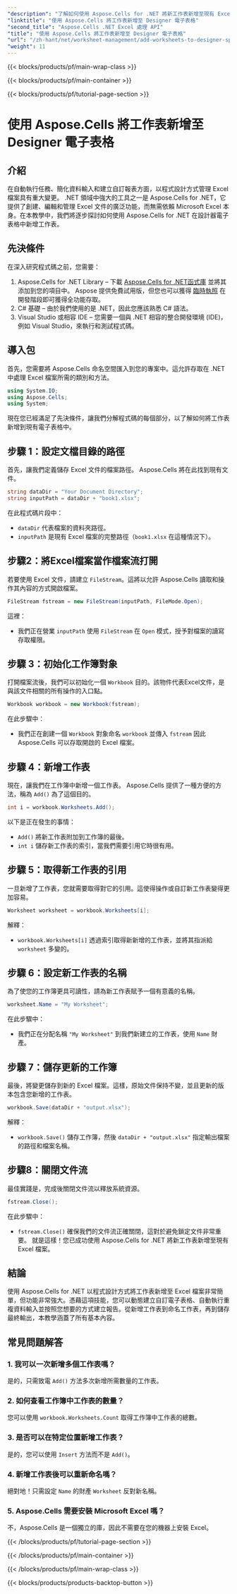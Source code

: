 ```yaml
---
"description": "了解如何使用 Aspose.Cells for .NET 將新工作表新增至現有 Excel 檔案。附有範例、常見問題解答等的逐步指南，可簡化您的編碼任務。"
"linktitle": "使用 Aspose.Cells 將工作表新增至 Designer 電子表格"
"second_title": "Aspose.Cells .NET Excel 處理 API"
"title": "使用 Aspose.Cells 將工作表新增至 Designer 電子表格"
"url": "/zh-hant/net/worksheet-management/add-worksheets-to-designer-spreadsheet/"
"weight": 11
---
```


{{< blocks/products/pf/main-wrap-class >}}

{{< blocks/products/pf/main-container >}}

{{< blocks/products/pf/tutorial-page-section >}}

# 使用 Aspose.Cells 將工作表新增至 Designer 電子表格

## 介紹
在自動執行任務、簡化資料輸入和建立自訂報表方面，以程式設計方式管理 Excel 檔案具有重大變更。 .NET 領域中強大的工具之一是 Aspose.Cells for .NET，它提供了創建、編輯和管理 Excel 文件的廣泛功能，而無需依賴 Microsoft Excel 本身。在本教學中，我們將逐步探討如何使用 Aspose.Cells for .NET 在設計器電子表格中新增工作表。
## 先決條件
在深入研究程式碼之前，您需要：
1. Aspose.Cells for .NET Library – 下載 [Aspose.Cells for .NET函式庫](https://releases.aspose.com/cells/net/) 並將其添加到您的項目中。 Aspose 提供免費試用版，但您也可以獲得 [臨時執照](https://purchase.aspose.com/temporary-license/) 在開發階段即可獲得全功能存取。
2. C# 基礎 – 由於我們使用的是 .NET，因此您應該熟悉 C# 語法。
3. Visual Studio 或相容 IDE – 您需要一個與 .NET 相容的整合開發環境 (IDE)，例如 Visual Studio，來執行和測試程式碼。
## 導入包
首先，您需要將 Aspose.Cells 命名空間匯入到您的專案中。這允許存取在 .NET 中處理 Excel 檔案所需的類別和方法。
```csharp
using System.IO;
using Aspose.Cells;
using System;
```
現在您已經滿足了先決條件，讓我們分解程式碼的每個部分，以了解如何將工作表新增到現有電子表格中。
## 步驟 1：設定文檔目錄的路徑
首先，讓我們定義儲存 Excel 文件的檔案路徑。 Aspose.Cells 將在此找到現有文件。
```csharp
string dataDir = "Your Document Directory";
string inputPath = dataDir + "book1.xlsx";
```
在此程式碼片段中：
- `dataDir` 代表檔案的資料夾路徑。
- `inputPath` 是現有 Excel 檔案的完整路徑（`book1.xlsx` 在這種情況下）。
## 步驟2：將Excel檔案當作檔案流打開
若要使用 Excel 文件，請建立 `FileStream`。這將以允許 Aspose.Cells 讀取和操作其內容的方式開啟檔案。
```csharp
FileStream fstream = new FileStream(inputPath, FileMode.Open);
```
這裡：
- 我們正在營業 `inputPath` 使用 `FileStream` 在 `Open` 模式，授予對檔案的讀寫存取權限。
## 步驟 3：初始化工作簿對象
打開檔案流後，我們可以初始化一個 `Workbook` 目的。該物件代表Excel文件，是與該文件相關的所有操作的入口點。
```csharp
Workbook workbook = new Workbook(fstream);
```
在此步驟中：
- 我們正在創建一個 `Workbook` 對象命名 `workbook` 並傳入 `fstream` 因此 Aspose.Cells 可以存取開啟的 Excel 檔案。
## 步驟 4：新增工作表
現在，讓我們在工作簿中新增一個工作表。 Aspose.Cells 提供了一種方便的方法，稱為 `Add()` 為了這個目的。
```csharp
int i = workbook.Worksheets.Add();
```
以下是正在發生的事情：
- `Add()` 將新工作表附加到工作簿的最後。
- `int i` 儲存新工作表的索引，當我們需要引用它時很有用。
## 步驟 5：取得新工作表的引用
一旦新增了工作表，您就需要取得對它的引用。這使得操作或自訂新工作表變得更加容易。
```csharp
Worksheet worksheet = workbook.Worksheets[i];
```
解釋：
- `workbook.Worksheets[i]` 透過索引取得新新增的工作表，並將其指派給 `worksheet` 多變的。
## 步驟 6：設定新工作表的名稱
為了使您的工作簿更具可讀性，請為新工作表賦予一個有意義的名稱。
```csharp
worksheet.Name = "My Worksheet";
```
在此步驟中：
- 我們正在分配名稱 `"My Worksheet"` 到我們新建立的工作表，使用 `Name` 財產。
## 步驟 7：儲存更新的工作簿
最後，將變更儲存到新的 Excel 檔案。這樣，原始文件保持不變，並且更新的版本包含您新增的工作表。
```csharp
workbook.Save(dataDir + "output.xlsx");
```
解釋：
- `workbook.Save()` 儲存工作簿，然後 `dataDir + "output.xlsx"` 指定輸出檔案的路徑和檔案名稱。
## 步驟8：關閉文件流
最佳實踐是，完成後關閉文件流以釋放系統資源。
```csharp
fstream.Close();
```
在此步驟中：
- `fstream.Close()` 確保我們的文件流正確關閉，這對於避免鎖定文件非常重要。
就是這樣！您已成功使用 Aspose.Cells for .NET 將新工作表新增至現有 Excel 檔案。
## 結論
使用 Aspose.Cells for .NET 以程式設計方式將工作表新增至 Excel 檔案非常簡單，但功能非常強大。憑藉這項技能，您可以動態建立自訂電子表格、自動執行重複資料輸入並按照您想要的方式建立報告。從新增工作表到命名工作表，再到儲存最終輸出，本教學涵蓋了所有基本內容。
## 常見問題解答
### 1. 我可以一次新增多個工作表嗎？
是的，只需致電 `Add()` 方法多次新增所需數量的工作表。
### 2. 如何查看工作簿中工作表的數量？
您可以使用 `workbook.Worksheets.Count` 取得工作簿中工作表的總數。
### 3. 是否可以在特定位置新增工作表？
是的，您可以使用 `Insert` 方法而不是 `Add()`。
### 4. 新增工作表後可以重新命名嗎？
絕對地！只需設定 `Name` 的財產 `Worksheet` 反對新名稱。
### 5. Aspose.Cells 需要安裝 Microsoft Excel 嗎？
不，Aspose.Cells 是一個獨立的庫，因此不需要在您的機器上安裝 Excel。


{{< /blocks/products/pf/tutorial-page-section >}}

{{< /blocks/products/pf/main-container >}}

{{< /blocks/products/pf/main-wrap-class >}}

{{< blocks/products/products-backtop-button >}}